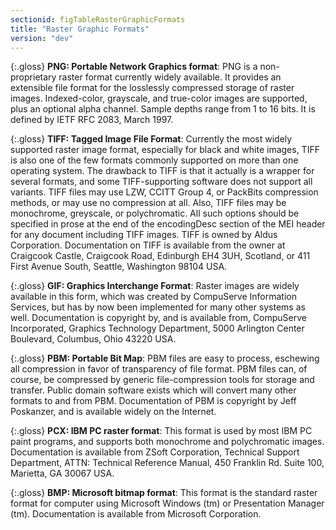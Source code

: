 ```yaml
---
sectionid: figTableRasterGraphicFormats
title: "Raster Graphic Formats"
version: "dev"
---
```


{:.gloss}
**PNG: Portable Network Graphics format**: PNG is a non-proprietary raster format currently widely available. It provides an extensible file format for the losslessly compressed storage of raster images. Indexed-color, grayscale, and true-color images are supported, plus an optional alpha channel. Sample depths range from 1 to 16 bits. It is defined by IETF RFC 2083, March 1997.

{:.gloss}
**TIFF: Tagged Image File Format**: Currently the most widely supported raster image format, especially for black and white images, TIFF is also one of the few formats commonly supported on more than one operating system. The drawback to TIFF is that it actually is a wrapper for several formats, and some TIFF-supporting software does not support all variants. TIFF files may use LZW, CCITT Group 4, or PackBits compression methods, or may use no compression at all. Also, TIFF files may be monochrome, greyscale, or polychromatic. All such options should be specified in prose at the end of the encodingDesc section of the MEI header for any document including TIFF images. TIFF is owned by Aldus Corporation. Documentation on TIFF is available from the owner at Craigcook Castle, Craigcook Road, Edinburgh EH4 3UH, Scotland, or 411 First Avenue South, Seattle, Washington 98104 USA.

{:.gloss}
**GIF: Graphics Interchange Format**: Raster images are widely available in this form, which was created by CompuServe Information Services, but has by now been implemented for many other systems as well. Documentation is copyright by, and is available from, CompuServe Incorporated, Graphics Technology Department, 5000 Arlington Center Boulevard, Columbus, Ohio 43220 USA. 

{:.gloss}
**PBM: Portable Bit Map**: PBM files are easy to process, eschewing all compression in favor of transparency of file format. PBM files can, of course, be compressed by generic file-compression tools for storage and transfer. Public domain software exists which will convert many other formats to and from PBM. Documentation of PBM is copyright by Jeff Poskanzer, and is available widely on the Internet.

{:.gloss}
**PCX: IBM PC raster format**: This format is used by most IBM PC paint programs, and supports both monochrome and polychromatic images. Documentation is available from ZSoft Corporation, Technical Support Department, ATTN: Technical Reference Manual, 450 Franklin Rd. Suite 100, Marietta, GA 30067 USA.

{:.gloss}
**BMP: Microsoft bitmap format**: This format is the standard raster format for computer using Microsoft Windows (tm) or Presentation Manager (tm). Documentation is available from Microsoft Corporation. 
